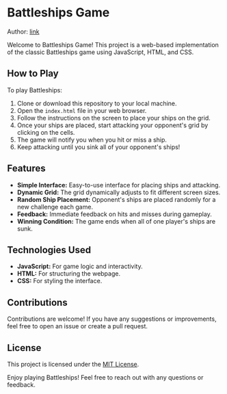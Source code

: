 # Battleships Game

Author: [link](https://github.com/g00staw/BSJS)

Welcome to Battleships Game! This project is a web-based implementation of the classic Battleships game using JavaScript, HTML, and CSS.

## How to Play

To play Battleships:

1. Clone or download this repository to your local machine.
2. Open the `index.html` file in your web browser.
3. Follow the instructions on the screen to place your ships on the grid.
4. Once your ships are placed, start attacking your opponent's grid by clicking on the cells.
5. The game will notify you when you hit or miss a ship.
6. Keep attacking until you sink all of your opponent's ships!

## Features

- **Simple Interface:** Easy-to-use interface for placing ships and attacking.
- **Dynamic Grid:** The grid dynamically adjusts to fit different screen sizes.
- **Random Ship Placement:** Opponent's ships are placed randomly for a new challenge each game.
- **Feedback:** Immediate feedback on hits and misses during gameplay.
- **Winning Condition:** The game ends when all of one player's ships are sunk.

## Technologies Used

- **JavaScript:** For game logic and interactivity.
- **HTML:** For structuring the webpage.
- **CSS:** For styling the interface.

## Contributions

Contributions are welcome! If you have any suggestions or improvements, feel free to open an issue or create a pull request.

## License

This project is licensed under the [MIT License](LICENSE).

Enjoy playing Battleships! Feel free to reach out with any questions or feedback.
